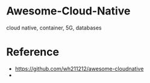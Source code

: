 # Awesome-Cloud-Native
cloud native, container, 5G, databases






# Reference
- https://github.com/wh211212/awesome-cloudnative
- 
